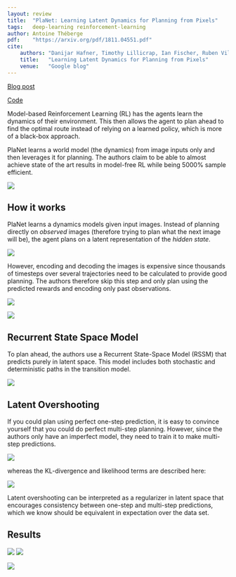 ```yaml
---
layout: review
title:  "PlaNet: Learning Latent Dynamics for Planning from Pixels"
tags:   deep-learning reinforcement-learning
author: Antoine Théberge
pdf:    "https://arxiv.org/pdf/1811.04551.pdf"
cite:
    authors: "Danijar Hafner, Timothy Lillicrap, Ian Fischer, Ruben Villegas, David Ha, Honglak Lee, James Davidson"
    title:   "Learning Latent Dynamics for Planning from Pixels"
    venue:   "Google blog"
---
```


[Blog post](https://ai.googleblog.com/2019/02/introducing-planet-deep-planning.html)

[Code](https://github.com/google-research/planet)

Model-based Reinforcement Learning (RL) has the agents learn the dynamics of their environment. This then allows the agent to plan ahead to find the optimal route instead of relying on a learned policy, which is more of a black-box approach.

PlaNet learns a world model (the dynamics) from image inputs only and then leverages it for planning. The authors claim to be able to almost achieve state of the art results in model-free RL while being 5000% sample efficient.

[![](/deep-learning/images/planet/video.png)](https://www.youtube.com/watch?v=tZk1eof_VNA)

## How it works

PlaNet learns a dynamics models given input images. Instead of planning directly on _observed_ images (therefore trying to plan what the next image will be), the agent plans on a latent representation of the _hidden state_.

![](/deep-learning/images/planet/images.png)

However, encoding and decoding the images is expensive since thousands of timesteps over several trajectories need to be calculated to provide good planning. The authors therefore skip this step and only plan using the predicted rewards and encoding only past observations.

![](/deep-learning/images/planet/latent.png)

![](/deep-learning/images/planet/algorithm.png)

## Recurrent State Space Model

To plan ahead, the authors use a Recurrent State-Space Model (RSSM) that predicts purely in latent space. This model includes both stochastic and deterministic paths in the transition model.

![](/deep-learning/images/planet/rssm.png)

## Latent Overshooting

If you could plan using perfect one-step prediction, it is easy to convince yourself that you could do perfect multi-step planning. However, since the authors only have an imperfect model, they need to train it to make multi-step predictions.

![](/deep-learning/images/planet/multistep.png)

whereas the KL-divergence and likelihood terms are described here:

![](/deep-learning/images/planet/loss.png)

Latent overshooting can be interpreted as a regularizer in latent space that encourages consistency between one-step and multi-step predictions, which we know should be equivalent in expectation over the data set.

## Results

![](/deep-learning/images/planet/moving.gif)
![](/deep-learning/images/planet/moving_desc.png)

![](/deep-learning/images/planet/results.png)

